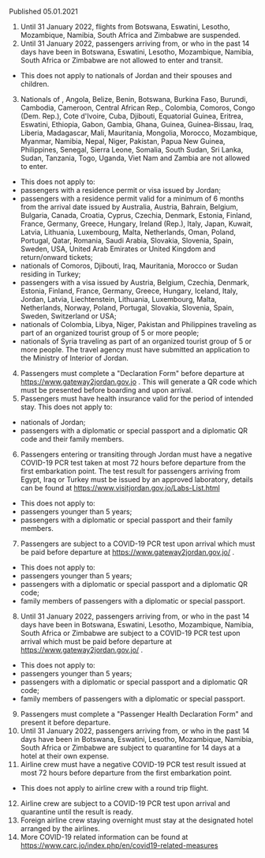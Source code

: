 Published 05.01.2021
1. Until 31 January 2022, flights from Botswana, Eswatini, Lesotho, Mozambique, Namibia, South Africa and Zimbabwe are suspended.
2. Until 31 January 2022, passengers arriving from, or who in the past 14 days have been in Botswana, Eswatini, Lesotho, Mozambique, Namibia, South Africa or Zimbabwe are not allowed to enter and transit.
- This does not apply to nationals of Jordan and their spouses and children.
3. Nationals of , Angola, Belize, Benin, Botswana, Burkina Faso, Burundi, Cambodia, Cameroon, Central African Rep., Colombia, Comoros, Congo (Dem. Rep.), Cote d'Ivoire, Cuba, Djibouti, Equatorial Guinea, Eritrea, Eswatini, Ethiopia, Gabon, Gambia, Ghana, Guinea, Guinea-Bissau, Iraq, Liberia, Madagascar, Mali, Mauritania, Mongolia, Morocco, Mozambique, Myanmar, Namibia, Nepal, Niger, Pakistan, Papua New Guinea, Philippines, Senegal, Sierra Leone, Somalia, South Sudan, Sri Lanka, Sudan, Tanzania, Togo, Uganda, Viet Nam and Zambia are not allowed to enter.
- This does not apply to:
- passengers with a residence permit or visa issued by Jordan;
- passengers with a residence permit valid for a minimum of 6 months from the arrival date issued by Australia, Austria, Bahrain, Belgium, Bulgaria, Canada, Croatia, Cyprus, Czechia, Denmark, Estonia, Finland, France, Germany, Greece, Hungary, Ireland (Rep.), Italy, Japan, Kuwait, Latvia, Lithuania, Luxembourg, Malta, Netherlands, Oman, Poland, Portugal, Qatar, Romania, Saudi Arabia, Slovakia, Slovenia, Spain, Sweden, USA, United Arab Emirates or United Kingdom and return/onward tickets;
- nationals of Comoros, Djibouti, Iraq, Mauritania, Morocco or Sudan residing in Turkey;
- passengers with a visa issued by Austria, Belgium, Czechia, Denmark, Estonia, Finland, France, Germany, Greece, Hungary, Iceland, Italy, Jordan, Latvia, Liechtenstein, Lithuania, Luxembourg, Malta, Netherlands, Norway, Poland, Portugal, Slovakia, Slovenia, Spain, Sweden, Switzerland or USA;
- nationals of Colombia, Libya, Niger, Pakistan and Philippines traveling as part of an organized tourist group of 5 or more people;
- nationals of Syria traveling as part of an organized tourist group of 5 or more people. The travel agency must have submitted an application to the Ministry of Interior of Jordan.
4. Passengers must complete a "Declaration Form" before departure at <a href="https://www.gateway2jordan.gov.jo">https://www.gateway2jordan.gov.jo</a> . This will generate a QR code which must be presented before boarding and upon arrival.
5. Passengers must have health insurance valid for the period of intended stay.
This does not apply to:
- nationals of Jordan;
- passengers with a diplomatic or special passport and a diplomatic QR code and their family members.
6. Passengers entering or transiting through Jordan must have a negative COVID-19 PCR test taken at most 72 hours before departure from the first embarkation point. The test result for passengers arriving from Egypt, Iraq or Turkey must be issued by an approved laboratory, details can be found at <a href="https://www.visitjordan.gov.jo/Labs-List.html">https://www.visitjordan.gov.jo/Labs-List.html</a>
- This does not apply to:
- passengers younger than 5 years;
- passengers with a diplomatic or special passport and their family members.
7. Passengers are subject to a COVID-19 PCR test upon arrival which must be paid before departure at <a href="https://www.gateway2jordan.gov.jo/">https://www.gateway2jordan.gov.jo/</a> .
- This does not apply to:
- passengers younger than 5 years;
- passengers with a diplomatic or special passport and a diplomatic QR code;
- family members of passengers with a diplomatic or special passport.
8. Until 31 January 2022, passengers arriving from, or who in the past 14 days have been in Botswana, Eswatini, Lesotho, Mozambique, Namibia, South Africa or Zimbabwe are subject to a COVID-19 PCR test upon arrival which must be paid before departure at <a href="https://www.gateway2jordan.gov.jo/">https://www.gateway2jordan.gov.jo/</a> .
- This does not apply to:
- passengers younger than 5 years;
- passengers with a diplomatic or special passport and a diplomatic QR code;
- family members of passengers with a diplomatic or special passport.
9. Passengers must complete a "Passenger Health Declaration Form" and present it before departure.
10. Until 31 January 2022, passengers arriving from, or who in the past 14 days have been in Botswana, Eswatini, Lesotho, Mozambique, Namibia, South Africa or Zimbabwe are subject to quarantine for 14 days at a hotel at their own expense.
11. Airline crew must have a negative COVID-19 PCR test result issued at most 72 hours before departure from the first embarkation point.
- This does not apply to airline crew with a round trip flight.
12. Airline crew are subject to a COVID-19 PCR test upon arrival and quarantine until the result is ready.
13. Foreign airline crew staying overnight must stay at the designated hotel arranged by the airlines.
14. More COVID-19 related information can be found at <a href="https://www.carc.jo/index.php/en/covid19-related-measures">https://www.carc.jo/index.php/en/covid19-related-measures</a>